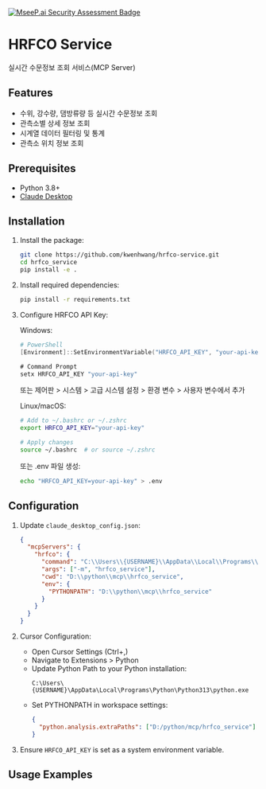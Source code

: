 [![MseeP.ai Security Assessment Badge](https://mseep.net/pr/kwenhwang-hrfco-service-badge.png)](https://mseep.ai/app/kwenhwang-hrfco-service)

# HRFCO Service

실시간 수문정보 조회 서비스(MCP Server)

## Features
- 수위, 강수량, 댐방류량 등 실시간 수문정보 조회
- 관측소별 상세 정보 조회
- 시계열 데이터 필터링 및 통계
- 관측소 위치 정보 조회

## Prerequisites
- Python 3.8+
- [Claude Desktop](https://github.com/anthropic-labs/claude-desktop)

## Installation
1. Install the package:
   ```bash
   git clone https://github.com/kwenhwang/hrfco-service.git
   cd hrfco_service
   pip install -e .
   ```

2. Install required dependencies:
   ```bash
   pip install -r requirements.txt
   ```

3. Configure HRFCO API Key:

   Windows:
   ```powershell
   # PowerShell
   [Environment]::SetEnvironmentVariable("HRFCO_API_KEY", "your-api-key", "User")
   ```
   ```cmd
   # Command Prompt
   setx HRFCO_API_KEY "your-api-key"
   ```
   또는 제어판 > 시스템 > 고급 시스템 설정 > 환경 변수 > 사용자 변수에서 추가

   Linux/macOS:
   ```bash
   # Add to ~/.bashrc or ~/.zshrc
   export HRFCO_API_KEY="your-api-key"
   
   # Apply changes
   source ~/.bashrc  # or source ~/.zshrc
   ```
   
   또는 .env 파일 생성:
   ```bash
   echo "HRFCO_API_KEY=your-api-key" > .env
   ```

## Configuration
1. Update `claude_desktop_config.json`:
   ```json
   {
     "mcpServers": {
       "hrfco": {
         "command": "C:\\Users\\{USERNAME}\\AppData\\Local\\Programs\\Python\\Python313\\python.exe",
         "args": ["-m", "hrfco_service"],
         "cwd": "D:\\python\\mcp\\hrfco_service",
         "env": {
           "PYTHONPATH": "D:\\python\\mcp\\hrfco_service"
         }
       }
     }
   }
   ```

2. Cursor Configuration:
   - Open Cursor Settings (Ctrl+,)
   - Navigate to Extensions > Python
   - Update Python Path to your Python installation:
     ```
     C:\Users\{USERNAME}\AppData\Local\Programs\Python\Python313\python.exe
     ```
   - Set PYTHONPATH in workspace settings:
     ```json
     {
       "python.analysis.extraPaths": ["D:/python/mcp/hrfco_service"]
     }
     ```

3. Ensure `HRFCO_API_KEY` is set as a system environment variable.

## Usage Examples



